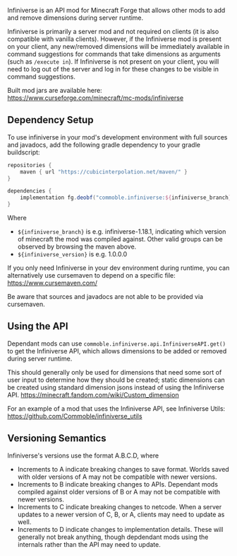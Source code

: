 Infiniverse is an API mod for Minecraft Forge that allows other mods to add and remove dimensions during server runtime.

Infiniverse is primarily a server mod and not required on clients (it is also compatible with vanilla clients). However, if the Infiniverse mod is present on your client, any new/removed dimensions will be immediately available in command suggestions for commands that take dimensions as arguments (such as `/execute in`). If Infiniverse is not present on your client, you will need to log out of the server and log in for these changes to be visible in command suggestions.

Built mod jars are available here: <https://www.curseforge.com/minecraft/mc-mods/infiniverse>

## Dependency Setup

To use infiniverse in your mod's development environment with full sources and javadocs, add the following gradle dependency to your gradle buildscript:

```gradle
repositories {
	maven { url "https://cubicinterpolation.net/maven/" }
}

dependencies {
	implementation fg.deobf("commoble.infiniverse:${infiniverse_branch}:${infiniverse_version}")
}
```
Where
* `${infiniverse_branch}` is e.g. infiniverse-1.18.1, indicating which version of minecraft the mod was compiled against. Other valid groups can be observed by browsing the maven above.
* `${infiniverse_version}` is e.g. 1.0.0.0

If you only need Infiniverse in your dev environment during runtime, you can alternatively use cursemaven to depend on a specific file: <https://www.cursemaven.com/>

Be aware that sources and javadocs are not able to be provided via cursemaven.

## Using the API

Dependant mods can use `commoble.infiniverse.api.InfiniverseAPI.get()` to get the Infiniverse API, which allows dimensions to be added or removed during server runtime.

This should generally only be used for dimensions that need some sort of user input to determine how they should be created; static dimensions can be created using standard dimension jsons instead of using the Infiniverse API. <https://minecraft.fandom.com/wiki/Custom_dimension>

For an example of a mod that uses the Infiniverse API, see Infiniverse Utils: <https://github.com/Commoble/infiniverse_utils>

## Versioning Semantics

Infiniverse's versions use the format A.B.C.D, where
* Increments to A indicate breaking changes to save format. Worlds saved with older versions of A may not be compatible with newer versions.
* Increments to B indicate breaking changes to APIs. Dependant mods compiled against older versions of B or A may not be compatible with newer versions.
* Increments to C indicate breaking changes to netcode. When a server updates to a newer version of C, B, or A, clients may need to update as well.
* Increments to D indicate changes to implementation details. These will generally not break anything, though depdendant mods using the internals rather than the API may need to update.